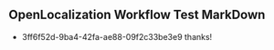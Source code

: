 ## OpenLocalization Workflow Test MarkDown

* 3ff6f52d-9ba4-42fa-ae88-09f2c33be3e9 
thanks!



<!--HONumber=Feb16_HO3-->
